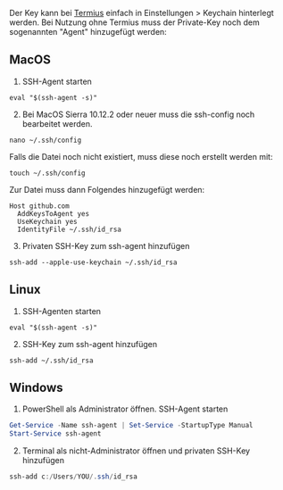 Der Key kann bei [Termius](Termius%20statt%20PuTTY!.md) einfach in Einstellungen > Keychain hinterlegt werden.
Bei Nutzung ohne Termius muss der Private-Key noch dem sogenannten "Agent" hinzugefügt werden:
## MacOS
1. SSH-Agent starten
```shell
eval "$(ssh-agent -s)"
```
2. Bei MacOS Sierra 10.12.2 oder neuer muss die ssh-config noch bearbeitet werden. 
```shell
nano ~/.ssh/config
```
Falls die Datei noch nicht existiert, muss diese noch erstellt werden mit:
```shell
touch ~/.ssh/config
```
Zur Datei muss dann Folgendes hinzugefügt werden:
```text
Host github.com
  AddKeysToAgent yes
  UseKeychain yes
  IdentityFile ~/.ssh/id_rsa
```
3. Privaten SSH-Key zum ssh-agent hinzufügen
```shell
ssh-add --apple-use-keychain ~/.ssh/id_rsa
```
## Linux
1. SSH-Agenten starten
```shell
eval "$(ssh-agent -s)"
```
2. SSH-Key zum ssh-agent hinzufügen
```shell
ssh-add ~/.ssh/id_rsa
```
## Windows
1. PowerShell als Administrator öffnen. SSH-Agent starten
```powershell
Get-Service -Name ssh-agent | Set-Service -StartupType Manual
Start-Service ssh-agent
```
2. Terminal als nicht-Administrator öffnen und privaten SSH-Key hinzufügen
```PowerShell
ssh-add c:/Users/YOU/.ssh/id_rsa
```